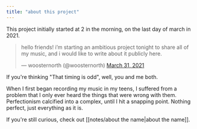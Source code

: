 ```yaml
---
title: "about this project"
---
```

This project initially started at 2 in the morning, on the last day of march in 2021.
<blockquote class="twitter-tweet"><p lang="en" dir="ltr">hello friends! i’m starting an ambitious project tonight to share all of my music, and i would like to write about it publicly here.</p>&mdash; woosternorth (@woosternorth) <a href="https://twitter.com/woosternorth/status/1377137969304195078?ref_src=twsrc%5Etfw">March 31, 2021</a></blockquote> <script async src="https://platform.twitter.com/widgets.js" charset="utf-8"></script>

If you're thinking "That timing is odd", well, you and me both.

When I first began recording my music in my teens, I suffered from a problem that I only ever heard the things that were wrong with them. Perfectionism calcified into a complex, until I hit a snapping point. Nothing perfect, just everything as it is.

If you're still curious, check out [[notes/about the name|about the name]].